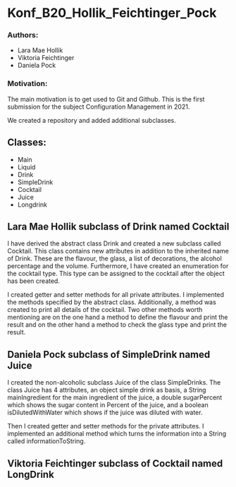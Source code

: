 # Konf_B20_Hollik_Feichtinger_Pock
### Authors: 
- Lara Mae Hollik
- Viktoria Feichtinger
- Daniela Pock

### Motivation:
The main motivation is to get used to Git and Github. This is the first submission for the subject Configuration Management in 2021.

We created a repository and added additional subclasses. 

## Classes:
- Main
- Liquid
- Drink
- SimpleDrink
- Cocktail
- Juice
- Longdrink


## Lara Mae Hollik subclass of Drink named Cocktail
I have derived the abstract class Drink and created a new subclass called Cocktail. This class contains new attributes in addition to the inherited name of Drink. These are the flavour, the glass, a list of decorations, the alcohol percentage and the volume.
Furthermore, I have created an enumeration for the cocktail type. This type can be assigned to the cocktail after the object has been created.

I created getter and setter methods for all private attributes. I implemented the methods specified by the abstract class. Additionally, a method was created to print all details of the cocktail. Two other methods worth mentioning are on the one hand a method to define the flavour and print the result and on the other hand a method to check the glass type and print the result.




## Daniela Pock subclass of SimpleDrink named Juice

I created the non-alcoholic subclass Juice of the class SimpleDrinks. The class Juice has 4 attributes, an object simple drink as basis, a String mainIngredient for the main ingredient of the juice, a double sugarPercent which shows the sugar content in Percent of the juice, and a boolean isDilutedWithWater which shows if the juice was diluted with water.

Then I created getter and setter methods for the private attributes. I implemented an additional method which turns the information into a String called informationToString.



## Viktoria Feichtinger subclass of Cocktail named LongDrink
